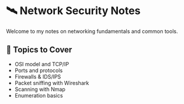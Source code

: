# 🛰️ Network Security Notes

Welcome to my notes on networking fundamentals and common tools.

## 📡 Topics to Cover

- OSI model and TCP/IP
- Ports and protocols
- Firewalls & IDS/IPS
- Packet sniffing with Wireshark
- Scanning with Nmap
- Enumeration basics

